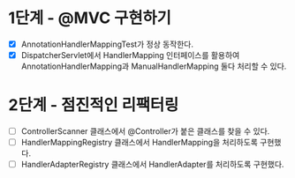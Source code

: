 # 1단계 - @MVC 구현하기
+ [x] AnnotationHandlerMappingTest가 정상 동작한다. 
+ [x] DispatcherServlet에서 HandlerMapping 인터페이스를 활용하여 AnnotationHandlerMapping과 ManualHandlerMapping 둘다 처리할 수 있다.

# 2단계 - 점진적인 리팩터링
+ [ ] ControllerScanner 클래스에서 @Controller가 붙은 클래스를 찾을 수 있다.
+ [ ] HandlerMappingRegistry 클래스에서 HandlerMapping을 처리하도록 구현했다. 
+ [ ] HandlerAdapterRegistry 클래스에서 HandlerAdapter를 처리하도록 구현했다.
